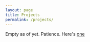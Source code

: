 ```yaml
---
layout: page
title: Projects
permalink: /projects/
---
```


Empty as of yet. Patience. Here's [one](DLN)

